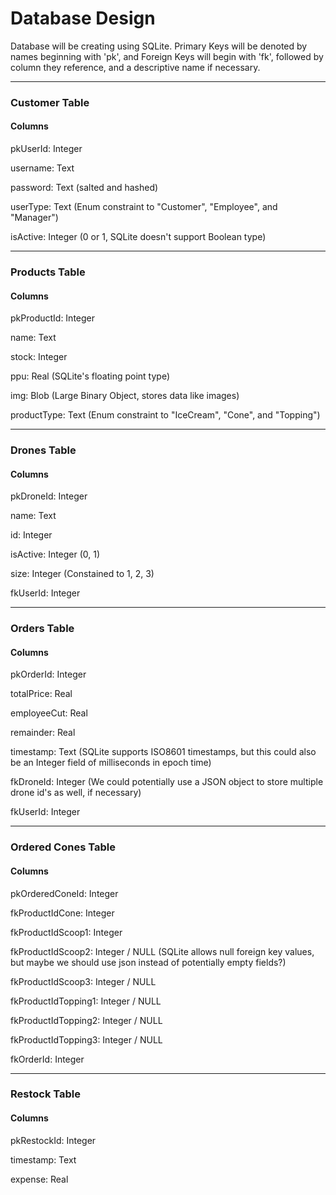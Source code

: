 # Database Design

Database will be creating using SQLite. Primary Keys will be denoted by names beginning with 'pk',
 and Foreign Keys will begin with 'fk', followed by column they reference, and a descriptive name if
necessary.

---

### Customer Table

#### Columns

pkUserId: Integer

username: Text

password: Text (salted and hashed)

userType: Text (Enum constraint to "Customer", "Employee", and "Manager")

isActive: Integer (0 or 1, SQLite doesn't support Boolean type)

---

### Products Table

#### Columns

pkProductId: Integer

name: Text

stock: Integer

ppu: Real (SQLite's floating point type)

img: Blob (Large Binary Object, stores data like images)

productType: Text (Enum constraint to "IceCream", "Cone", and "Topping")

---

### Drones Table

#### Columns

pkDroneId: Integer

name: Text

id: Integer

isActive: Integer (0, 1)

size: Integer (Constained to 1, 2, 3)

fkUserId: Integer

---

### Orders Table

#### Columns

pkOrderId: Integer

totalPrice: Real

employeeCut: Real

remainder: Real

timestamp: Text (SQLite supports ISO8601 timestamps, but this could also be an Integer field of milliseconds in epoch time)

fkDroneId: Integer (We could potentially use a JSON object to store multiple drone id's as well, if
necessary)

fkUserId: Integer

---

### Ordered Cones Table

#### Columns

pkOrderedConeId: Integer

fkProductIdCone: Integer 

fkProductIdScoop1: Integer

fkProductIdScoop2: Integer / NULL (SQLite allows null foreign key values, but maybe we should use json instead of potentially empty fields?)

fkProductIdScoop3: Integer / NULL

fkProductIdTopping1: Integer / NULL

fkProductIdTopping2: Integer / NULL

fkProductIdTopping3: Integer / NULL

fkOrderId: Integer

---

### Restock Table

#### Columns

pkRestockId: Integer

timestamp: Text

expense: Real

